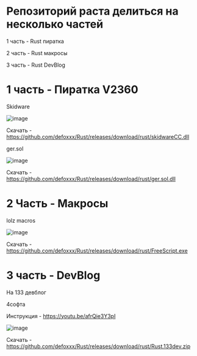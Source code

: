 # Репозиторий раста делиться на несколько частей
1 часть - Rust пиратка

2 часть - Rust макросы

3 часть - Rust DevBlog



# 1 часть - Пиратка V2360


Skidware

![image](https://user-images.githubusercontent.com/53594431/198866355-d8dc9ec5-93f2-4e47-b214-e755dc463c23.png)


Скачать - https://github.com/defoxxx/Rust/releases/download/rust/skidwareCC.dll


ger.sol

![image](https://user-images.githubusercontent.com/53594431/198866386-e5c8de00-a122-4348-be97-ade76b0eb77d.png)





Скачать - https://github.com/defoxxx/Rust/releases/download/rust/ger.sol.dll


# 2 Часть - Макросы

lolz macros


![image](https://user-images.githubusercontent.com/53594431/198866425-51e7510c-8dba-4ea6-9f5f-b81f99863b05.png)


Скачать - https://github.com/defoxxx/Rust/releases/download/rust/FreeScript.exe


# 3 часть - DevBlog

На 133 девблог

4софта

Инструкция - https://youtu.be/afrQie3Y3pI 

![image](https://user-images.githubusercontent.com/53594431/198866468-f9fea422-5284-4198-9be1-39be3e7cd507.png)


Скачать - https://github.com/defoxxx/Rust/releases/download/rust/Rust.133dev.zip


